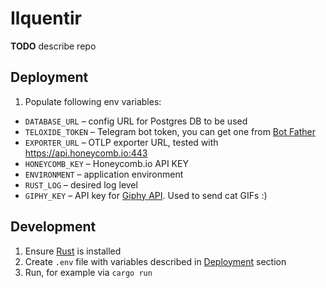 # Ilquentir

**TODO** describe repo

## Deployment

1. Populate following env variables:
  * `DATABASE_URL` – config URL for Postgres DB to be used
  * `TELOXIDE_TOKEN` – Telegram bot token, you can get one from [Bot Father](https://t.me/BotFather)
  * `EXPORTER_URL` – OTLP exporter URL, tested with https://api.honeycomb.io:443
  * `HONEYCOMB_KEY` – Honeycomb.io API KEY
  * `ENVIRONMENT` – application environment
  * `RUST_LOG` – desired log level
  * `GIPHY_KEY` – API key for [Giphy API](https://developers.giphy.com/). Used to send cat GIFs :)

## Development

1. Ensure [Rust](https://rust-lang.org) is installed
2. Create `.env` file with variables described in [Deployment](#deployment) section
3. Run, for example via `cargo run`